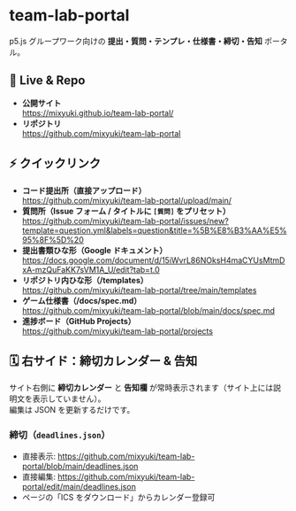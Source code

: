 # team-lab-portal

p5.js グループワーク向けの **提出・質問・テンプレ・仕様書・締切・告知** ポータル。

## 🔗 Live & Repo

- **公開サイト**  
  https://mixyuki.github.io/team-lab-portal/
- **リポジトリ**  
  https://github.com/mixyuki/team-lab-portal

## ⚡ クイックリンク

- **コード提出所（直接アップロード）**  
  https://github.com/mixyuki/team-lab-portal/upload/main/
- **質問所（Issue フォーム / タイトルに `[質問]` をプリセット）**  
  https://github.com/mixyuki/team-lab-portal/issues/new?template=question.yml&labels=question&title=%5B%E8%B3%AA%E5%95%8F%5D%20
- **提出書類ひな形（Google ドキュメント）**  
  https://docs.google.com/document/d/15iWvrL86NOksH4maCYUsMtmDxA-mzQuFaKK7sVM1A_U/edit?tab=t.0
- **リポジトリ内ひな形（/templates）**  
  https://github.com/mixyuki/team-lab-portal/tree/main/templates
- **ゲーム仕様書（/docs/spec.md）**  
  https://github.com/mixyuki/team-lab-portal/blob/main/docs/spec.md
- **進捗ボード（GitHub Projects）**  
  https://github.com/mixyuki/team-lab-portal/projects

## 🗓️ 右サイド：締切カレンダー & 告知

サイト右側に **締切カレンダー** と **告知欄** が常時表示されます（サイト上には説明文を表示していません）。  
編集は JSON を更新するだけです。

### 締切（`deadlines.json`）
- 直接表示: https://github.com/mixyuki/team-lab-portal/blob/main/deadlines.json  
- 直接編集: https://github.com/mixyuki/team-lab-portal/edit/main/deadlines.json  
- ページの「ICS をダウンロード」からカレンダー登録可
